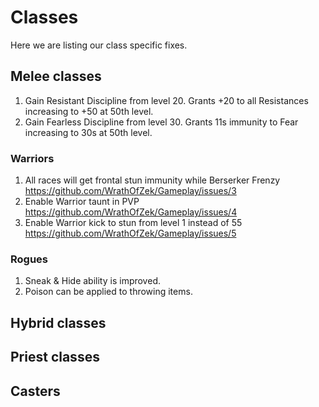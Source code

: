 # Classes

Here we are listing our class specific fixes.

## Melee classes

1. Gain Resistant Discipline from level 20. Grants +20 to all Resistances increasing to +50 at 50th level.
2. Gain Fearless Discipline from level 30. Grants 11s immunity to Fear increasing to 30s at 50th level.

### Warriors

1. All races will get frontal stun immunity while Berserker Frenzy https://github.com/WrathOfZek/Gameplay/issues/3
2. Enable Warrior taunt in PVP https://github.com/WrathOfZek/Gameplay/issues/4
3. Enable Warrior kick to stun from level 1 instead of 55 https://github.com/WrathOfZek/Gameplay/issues/5

### Rogues

1. Sneak & Hide ability is improved.
2. Poison can be applied to throwing items.  

## Hybrid classes

## Priest classes

## Casters
